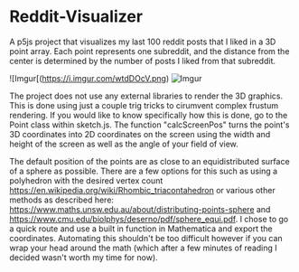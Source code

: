 # Reddit-Visualizer
A p5js project that visualizes my last 100 reddit posts that I liked in a 3D point array. Each point represents one subreddit, and the distance from the center is determined by the number of posts I liked from that subreddit.

![Imgur[(https://i.imgur.com/wtdDOcV.png)
![Imgur](https://i.imgur.com/eEJkZ4h.png)

The project does not use any external libraries to render the 3D graphics. 
This is done using just a couple trig tricks to cirumvent complex frustum rendering.
If you would like to know specifically how this is done, go to the Point class within sketch.js.
The function "calcScreenPos" turns the point's 3D coordinates into 2D coordinates on 
the screen using the width and height of the screen as well as the angle of your field of view.

The default position of the points are as close to an equidistributed surface of a sphere as possible. There are a few options for this such as using a polyhedron with the desired vertex count https://en.wikipedia.org/wiki/Rhombic_triacontahedron or various other methods as described here: https://www.maths.unsw.edu.au/about/distributing-points-sphere and https://www.cmu.edu/biolphys/deserno/pdf/sphere_equi.pdf. I chose to go a quick route and use a built in function in Mathematica and export the coordinates. Automating this shouldn't be too difficult however if you can wrap your head around the math (which after a few minutes of reading I decided wasn't worth my time for now). 
